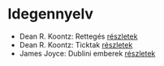 # Idegennyelv

- Dean R. Koontz: Rettegés [részletek](_details/Dean%20R.%20Koontz.md#id_1076)
- Dean R. Koontz: Ticktak [részletek](_details/Dean%20R.%20Koontz.md#id_1073)
- James Joyce: Dublini emberek [részletek](_details/James%20Joyce.md#id_455)